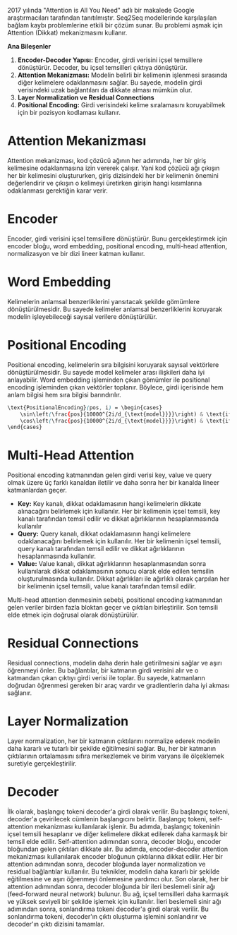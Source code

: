2017 yılında "Attention is All You Need" adlı bir makalede Google araştırmacıları tarafından tanıtılmıştır.  Seq2Seq modellerinde karşılaşılan bağlam kaybı problemlerine etkili bir çözüm sunar. Bu problemi aşmak için Attention (Dikkat) mekanizmasını kullanır.

**Ana Bileşenler**
1. **Encoder-Decoder Yapısı:** Encoder, girdi verisini içsel temsillere dönüştürür. Decoder, bu içsel temsilleri çıktıya dönüştürür.
2. **Attention Mekanizması:** Modelin belirli bir kelimenin işlenmesi sırasında diğer kelimelere odaklanmasını sağlar. Bu sayede, modelin girdi verisindeki uzak bağlantıları da dikkate alması mümkün olur.
3. **Layer Normalization ve Residual Connections**
4. **Positional Encoding:** Girdi verisindeki kelime sıralamasını koruyabilmek için bir pozisyon kodlaması kullanır.

# Attention Mekanizması
Attention mekanizması, kod çözücü ağının her adımında, her bir giriş kelimesine odaklanmasına izin vererek çalışır. Yani kod çözücü ağı çıkışın her bir kelimesini oluştururken, giriş dizisindeki her bir kelimenin önemini değerlendirir ve çıkışın o kelimeyi üretirken girişin hangi kısımlarına odaklanması gerektiğin karar verir.

# Encoder
Encoder, girdi verisini içsel temsillere dönüştürür. Bunu gerçekleştirmek için encoder bloğu, word embedding, positional encoding, multi-head attention, normalizasyon ve bir dizi lineer katman kullanır.

# Word Embedding
Kelimelerin anlamsal benzerliklerini yansıtacak şekilde gömümlere dönüştürülmesidir. Bu sayede kelimeler anlamsal benzerliklerini koruyarak modelin işleyebileceği sayısal verilere dönüştürülür.

# Positional Encoding
Positional encoding, kelimelerin sıra bilgisini koruyarak sayısal vektörlere dönüştürülmesidir. Bu sayede model kelimeler arası ilişkileri daha iyi anlayabilir. Word embedding işleminden çıkan gömümler ile positional encoding işleminden çıkan vektörler toplanır. Böylece, girdi içerisinde hem anlam bilgisi hem sıra bilgisi barındırılır.

```css
\text{PositionalEncoding}(pos, i) = \begin{cases}
    \sin\left(\frac{pos}{10000^{2i/d_{\text{model}}}}\right) & \text{if } i \text{ is even} \\
    \cos\left(\frac{pos}{10000^{2i/d_{\text{model}}}}\right) & \text{if } i \text{ is odd}
\end{cases}
```

# Multi-Head Attention
Positional encoding katmanından gelen girdi verisi key, value ve query olmak üzere üç farklı kanaldan iletilir ve daha sonra her bir kanalda lineer katmanlardan geçer. 
- **Key:** Key kanalı, dikkat odaklamasının hangi kelimelerin dikkate alınacağını belirlemek için kullanılır. Her bir kelimenin içsel temsili, key kanalı tarafından temsil edilir ve dikkat ağırlıklarının hesaplanmasında kullanılır
- **Query:** Query kanalı, dikkat odaklamasının hangi kelimelere odaklanacağını belirlemek için kullanılır. Her bir kelimenin içsel temsili, query kanalı tarafından temsil edilir ve dikkat ağırlıklarının hesaplanmasında kullanılır.
- **Value:** Value kanalı, dikkat ağırlıklarının hesaplanmasından sonra kullanılarak dikkat odaklamasının sonucu olarak elde edilen temsilin oluşturulmasında kullanılır. Dikkat ağırlıkları ile ağırlıklı olarak çarpılan her bir kelimenin içsel temsili, value kanalı tarafından temsil edilir.

Multi-head attention denmesinin sebebi, positional encoding katmanından gelen veriler birden fazla bloktan geçer ve çıktıları birleştirilir. Son temsili elde etmek için doğrusal olarak dönüştürülür.

# Residual Connections
Residual connections, modelin daha derin hale getirilmesini sağlar ve aşırı öğrenmeyi önler. Bu bağlantılar, bir katmanın girdi verisini alır ve o katmandan çıkan çıktıyı girdi verisi ile toplar. Bu sayede, katmanların doğrudan öğrenmesi gereken bir araç vardır ve gradientlerin daha iyi akması sağlanır.

# Layer Normalization
Layer normalization, her bir katmanın çıktılarını normalize ederek modelin daha kararlı ve tutarlı bir şekilde eğitilmesini sağlar. Bu, her bir katmanın çıktılarının ortalamasını sıfıra merkezlemek ve birim varyans ile ölçeklemek suretiyle gerçekleştirilir.

# Decoder
İlk olarak, başlangıç tokeni decoder'a girdi olarak verilir. Bu başlangıç tokeni, decoder'a çevirilecek cümlenin başlangıcını belirtir. Başlangıç tokeni, self-attention mekanizması kullanılarak işlenir. Bu adımda, başlangıç tokeninin içsel temsili hesaplanır ve diğer kelimelere dikkat edilerek daha karmaşık bir temsil elde edilir. Self-attention adımından sonra, decoder bloğu, encoder bloğundan gelen çıktıları dikkate alır. Bu adımda, encoder-decoder attention mekanizması kullanılarak encoder bloğunun çıktılarına dikkat edilir. Her bir attention adımından sonra, decoder bloğunda layer normalization ve residual bağlantılar kullanılır. Bu teknikler, modelin daha kararlı bir şekilde eğitilmesine ve aşırı öğrenmeyi önlemesine yardımcı olur. Son olarak, her bir attention adımından sonra, decoder bloğunda bir ileri beslemeli sinir ağı (feed-forward neural network) bulunur. Bu ağ, içsel temsilleri daha karmaşık ve yüksek seviyeli bir şekilde işlemek için kullanılır. İleri beslemeli sinir ağı adımından sonra, sonlandırma tokeni decoder'a girdi olarak verilir. Bu sonlandırma tokeni, decoder'ın çıktı oluşturma işlemini sonlandırır ve decoder'ın çıktı dizisini tamamlar.